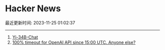# Hacker News

最近更新时间: 2023-11-25 01:02:37

--- 
1. [Yi-34B-Chat](https://huggingface.co/01-ai/Yi-34B-Chat) 
2. [100% timeout for OpenAI API since 15:00 UTC. Anyone else?](https://news.ycombinator.com/item?id=38405750) 

